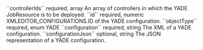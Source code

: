 <tr>
<td>``controllerIds``</td>
<td>required, array</td>
<td>An array of controllers in which the YADE JobResource is to be deployed.</td>
<td></td>
<td></td>
</tr>
<tr>
<tr>
<td>``id``</td>
<td>required, numeric</td>
<td>XMLEDITOR_CONFIGURATIONS.ID of the YADE configuration.</td>
<td></td>
<td></td>
</tr>
<tr>
<td>``objectType``</td>
<td>required, enum</td>
<td>YADE</td>
<td></td>
<td></td>
</tr>
<tr>
<td>``configuration``</td>
<td>required, string</td>
<td>The XML of a YADE configuration.</td>
<td></td>
<td></td>
</tr>
<tr>
<td>``configurationJson``</td>
<td>optional, string</td>
<td>The JSON representation of a YADE configuration.</td>
<td></td>
<td></td>
</tr>
<tr>
